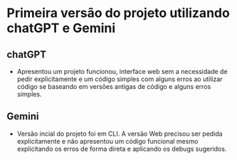 # Primeira versão do projeto utilizando chatGPT e Gemini

## chatGPT

 - Apresentou um projeto funcionou, interface web sem a necessidade de pedir explicitamente e um código simples com alguns erros ao utilizar código se baseando em versões antigas de código e alguns erros simples.


## Gemini 

  - Versão incial do projeto foi em CLI. A versão Web precisou ser pedida explicitamente e não apresentou um código funcional mesmo explicitando os erros de forma direta e aplicando os debugs sugeridos.
